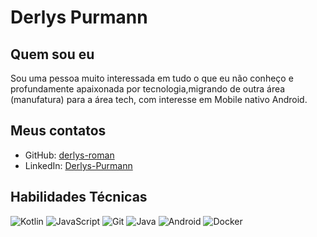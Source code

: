 # Derlys Purmann


## Quem sou eu
Sou uma pessoa muito interessada em tudo o que eu não conheço e profundamente apaixonada por tecnologia,migrando de outra área (manufatura) para a área tech, com interesse em Mobile nativo Android. 


## Meus contatos
- GitHub: [derlys-roman](https://github.com/derlys-roman)
- LinkedIn: [Derlys-Purmann](https://www.linkedin.com/in/derlys-purmann) 



## Habilidades Técnicas
![Kotlin](https://img.shields.io/badge/Kotlin-blue?style=for-the-badge&logo=kotlin&logoColor=white) 
![JavaScript](https://img.shields.io/badge/JavaScript-blue?style=for-the-badge&logo=javascript&logoColor=white)
![Git](https://img.shields.io/badge/Git-blue?style=for-the-badge&logo=git&logoColor=white)
![Java](https://img.shields.io/badge/Java-blue?style=for-the-badge&logo=java&logoColor=white)
![Android](https://img.shields.io/badge/Android-blue?style=for-the-badge&logo=android&logoColor=white)
![Docker](https://img.shields.io/badge/Docker-blue?style=for-the-badge&logo=docker&logoColor=white)